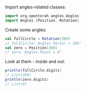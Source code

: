 Import angles-related classes:

```scala
import org.opentorah.angles.Angles
import Angles.{Position, Rotation}
```

Create some angles:

```scala
val fullCircle = Rotation(360)
// fullCircle: Angles.Vector = 360°
val zero = Position(360)
// zero: Angles.Point = 0°
```

Look at them - inside and out:

```scala
println(fullCircle.digits)
// List(360)
println(zero.digits)
// List(0)
```
